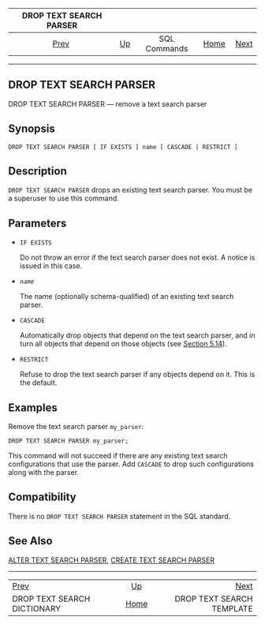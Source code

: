 <!--?xml version="1.0" encoding="UTF-8" standalone="no"?-->

|                      DROP TEXT SEARCH PARSER                     |                                        |              |                                                       |                                                              |
| :--------------------------------------------------------------: | :------------------------------------- | :----------: | ----------------------------------------------------: | -----------------------------------------------------------: |
| [Prev](sql-droptsdictionary.html "DROP TEXT SEARCH DICTIONARY")  | [Up](sql-commands.html "SQL Commands") | SQL Commands | [Home](index.html "PostgreSQL 17devel Documentation") |  [Next](sql-droptstemplate.html "DROP TEXT SEARCH TEMPLATE") |

***

[]()

## DROP TEXT SEARCH PARSER

DROP TEXT SEARCH PARSER — remove a text search parser

## Synopsis

    DROP TEXT SEARCH PARSER [ IF EXISTS ] name [ CASCADE | RESTRICT ]

## Description

`DROP TEXT SEARCH PARSER` drops an existing text search parser. You must be a superuser to use this command.

## Parameters

*   `IF EXISTS`

    Do not throw an error if the text search parser does not exist. A notice is issued in this case.

*   *`name`*

    The name (optionally schema-qualified) of an existing text search parser.

*   `CASCADE`

    Automatically drop objects that depend on the text search parser, and in turn all objects that depend on those objects (see [Section 5.14](ddl-depend.html "5.14. Dependency Tracking")).

*   `RESTRICT`

    Refuse to drop the text search parser if any objects depend on it. This is the default.

## Examples

Remove the text search parser `my_parser`:

    DROP TEXT SEARCH PARSER my_parser;

This command will not succeed if there are any existing text search configurations that use the parser. Add `CASCADE` to drop such configurations along with the parser.

## Compatibility

There is no `DROP TEXT SEARCH PARSER` statement in the SQL standard.

## See Also

[ALTER TEXT SEARCH PARSER](sql-altertsparser.html "ALTER TEXT SEARCH PARSER"), [CREATE TEXT SEARCH PARSER](sql-createtsparser.html "CREATE TEXT SEARCH PARSER")

***

|                                                                  |                                                       |                                                              |
| :--------------------------------------------------------------- | :---------------------------------------------------: | -----------------------------------------------------------: |
| [Prev](sql-droptsdictionary.html "DROP TEXT SEARCH DICTIONARY")  |         [Up](sql-commands.html "SQL Commands")        |  [Next](sql-droptstemplate.html "DROP TEXT SEARCH TEMPLATE") |
| DROP TEXT SEARCH DICTIONARY                                      | [Home](index.html "PostgreSQL 17devel Documentation") |                                    DROP TEXT SEARCH TEMPLATE |
